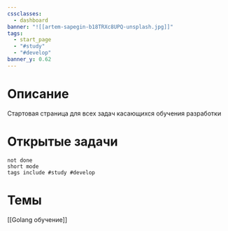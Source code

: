 ```yaml
---
cssclasses:
  - dashboard
banner: "![[artem-sapegin-b18TRXc8UPQ-unsplash.jpg]]"
tags:
  - start_page
  - "#study"
  - "#develop"
banner_y: 0.62
---
```

# Описание
Стартовая страница для всех задач касающихся обучения разработки

# Открытые задачи
```task
not done
short mode
tags include #study #develop
```

# Темы
[[Golang обучение]]